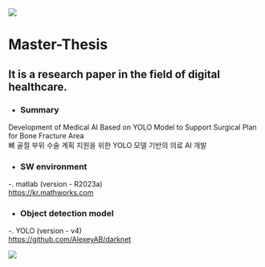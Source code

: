 <img src="https://capsule-render.vercel.app/api?type=waving&color=006600&height=150&section=header" />

# Master-Thesis
## It is a research paper in the field of digital healthcare.

- ### Summary
Development of Medical AI Based on YOLO Model to Support Surgical Plan for Bone Fracture Area  
뼈 골절 부위 수술 계획 지원을 위한 YOLO 모델 기반의 의료 AI 개발

- ### SW environment
-. matlab (version - R2023a)  
https://kr.mathworks.com

- ### Object detection model
-. YOLO (version - v4)  
https://github.com/AlexeyAB/darknet

<img src="https://capsule-render.vercel.app/api?type=waving&color=006600&height=150&section=footer" />
